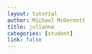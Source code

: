 ```yaml
---
layout: tutorial
author: Michael McDermott
title: julianne
categories: [student]
link: false
---
```

